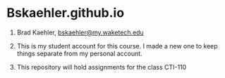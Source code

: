 # Bskaehler.github.io

1. Brad Kaehler,
bskaehler@my.waketech.edu

2. This is my student account for this course. I made a new one to keep things separate from my personal account. 

3. This repository will hold assignments for the class CTI-110